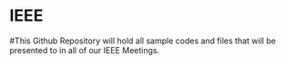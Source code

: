 # IEEE
#This Github Repository will hold all sample codes and files that will be presented to in all of our IEEE Meetings.
